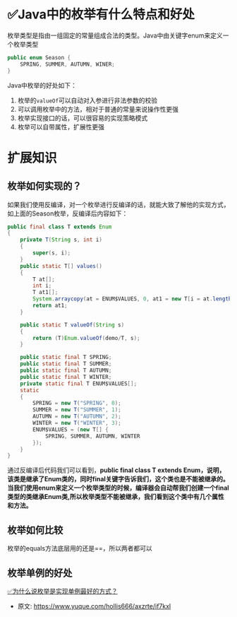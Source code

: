# ✅Java中的枚举有什么特点和好处
<!--page header-->

枚举类型是指由一组固定的常量组成合法的类型。Java中由关键字enum来定义一个枚举类型

```java
public enum Season {
    SPRING, SUMMER, AUTUMN, WINER;
}
```

Java中枚举的好处如下：

1. 枚举的`valueOf`可以自动对入参进行非法参数的校验
2. 可以调用枚举中的方法，相对于普通的常量来说操作性更强
3. 枚举实现接口的话，可以很容易的实现策略模式
4. 枚举可以自带属性，扩展性更强

<a name="Ue9tm"></a>
# 扩展知识
<a name="Sta7H"></a>
## 枚举如何实现的？

如果我们使用反编译，对一个枚举进行反编译的话，就能大致了解他的实现方式，如上面的Season枚举，反编译后内容如下：

```java
public final class T extends Enum
{
    private T(String s, int i)
    {
        super(s, i);
    }
    public static T[] values()
    {
        T at[];
        int i;
        T at1[];
        System.arraycopy(at = ENUM$VALUES, 0, at1 = new T[i = at.length], 0, i);
        return at1;
    }

    public static T valueOf(String s)
    {
        return (T)Enum.valueOf(demo/T, s);
    }

    public static final T SPRING;
    public static final T SUMMER;
    public static final T AUTUMN;
    public static final T WINTER;
    private static final T ENUM$VALUES[];
    static
    {
        SPRING = new T("SPRING", 0);
        SUMMER = new T("SUMMER", 1);
        AUTUMN = new T("AUTUMN", 2);
        WINTER = new T("WINTER", 3);
        ENUM$VALUES = (new T[] {
            SPRING, SUMMER, AUTUMN, WINTER
        });
    }
}
```

通过反编译后代码我们可以看到，**public final class T extends Enum，说明，该类是继承了Enum类的，同时final关键字告诉我们，这个类也是不能被继承的。当我们使用enum来定义一个枚举类型的时候，编译器会自动帮我们创建一个final类型的类继承Enum类,所以枚举类型不能被继承，我们看到这个类中有几个属性和方法。**

<a name="KBUl2"></a>
## 枚举如何比较
枚举的equals方法底层用的还是==，所以两者都可以

<a name="cCHBZ"></a>
## 枚举单例的好处

[✅为什么说枚举是实现单例最好的方式？](https://www.yuque.com/hollis666/axzrte/dt4dp5iq77akg00u?view=doc_embed)



<!--page footer-->
- 原文: <https://www.yuque.com/hollis666/axzrte/if7kxl>